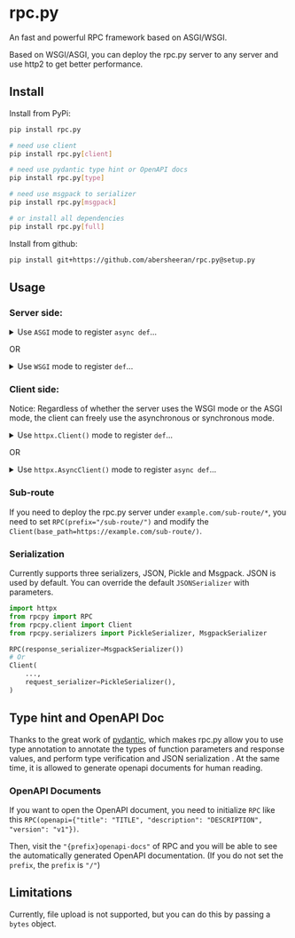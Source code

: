 # rpc.py

An fast and powerful RPC framework based on ASGI/WSGI.

Based on WSGI/ASGI, you can deploy the rpc.py server to any server and use http2 to get better performance.

## Install

Install from PyPi:

```bash
pip install rpc.py

# need use client
pip install rpc.py[client]

# need use pydantic type hint or OpenAPI docs
pip install rpc.py[type]

# need use msgpack to serializer
pip install rpc.py[msgpack]

# or install all dependencies
pip install rpc.py[full]
```

Install from github:

```bash
pip install git+https://github.com/abersheeran/rpc.py@setup.py
```

## Usage

### Server side:

<details markdown="1">
<summary>Use <code>ASGI</code> mode to register <code>async def</code>...</summary>

```python
from typing import AsyncGenerator

import uvicorn
from rpcpy import RPC

app = RPC(mode="ASGI")


@app.register
async def none() -> None:
    return


@app.register
async def sayhi(name: str) -> str:
    return f"hi {name}"


@app.register
async def yield_data(max_num: int) -> AsyncGenerator[int, None]:
    for i in range(max_num):
        yield i


if __name__ == "__main__":
    uvicorn.run(app, interface="asgi3", port=65432)
```
</details>

OR

<details markdown="1">
<summary>Use <code>WSGI</code> mode to register <code>def</code>...</summary>

```python
from typing import Generator

import uvicorn
from rpcpy import RPC

app = RPC()


@app.register
def none() -> None:
    return


@app.register
def sayhi(name: str) -> str:
    return f"hi {name}"


@app.register
def yield_data(max_num: int) -> Generator[int, None, None]:
    for i in range(max_num):
        yield i


if __name__ == "__main__":
    uvicorn.run(app, interface="wsgi", port=65432)
```
</details>

### Client side:

Notice: Regardless of whether the server uses the WSGI mode or the ASGI mode, the client can freely use the asynchronous or synchronous mode.

<details markdown="1">
<summary>Use <code>httpx.Client()</code> mode to register <code>def</code>...</summary>

```python
from typing import Generator

import httpx
from rpcpy.client import Client

app = Client(httpx.Client(), base_url="http://127.0.0.1:65432/")


@app.remote_call
def none() -> None:
    ...


@app.remote_call
def sayhi(name: str) -> str:
    ...


@app.remote_call
def yield_data(max_num: int) -> Generator[int, None, None]:
    yield
```
</details>

OR

<details markdown="1">
<summary>Use <code>httpx.AsyncClient()</code> mode to register <code>async def</code>...</summary>

```python
from typing import AsyncGenerator

import httpx
from rpcpy.client import Client

app = Client(httpx.AsyncClient(), base_url="http://127.0.0.1:65432/")


@app.remote_call
async def none() -> None:
    ...


@app.remote_call
async def sayhi(name: str) -> str:
    ...


@app.remote_call
async def yield_data(max_num: int) -> AsyncGenerator[int, None]:
    yield
```
</details>

### Sub-route

If you need to deploy the rpc.py server under `example.com/sub-route/*`, you need to set `RPC(prefix="/sub-route/")` and modify the `Client(base_path=https://example.com/sub-route/)`.

### Serialization

Currently supports three serializers, JSON, Pickle and Msgpack. JSON is used by default. You can override the default `JSONSerializer` with parameters.

```python
import httpx
from rpcpy import RPC
from rpcpy.client import Client
from rpcpy.serializers import PickleSerializer, MsgpackSerializer

RPC(response_serializer=MsgpackSerializer())
# Or
Client(
    ...,
    request_serializer=PickleSerializer(),
)
```

## Type hint and OpenAPI Doc

Thanks to the great work of [pydantic](https://pydantic-docs.helpmanual.io/), which makes rpc.py allow you to use type annotation to annotate the types of function parameters and response values, and perform type verification and JSON serialization . At the same time, it is allowed to generate openapi documents for human reading.

### OpenAPI Documents

If you want to open the OpenAPI document, you need to initialize `RPC` like this `RPC(openapi={"title": "TITLE", "description": "DESCRIPTION", "version": "v1"})`.

Then, visit the `"{prefix}openapi-docs"` of RPC and you will be able to see the automatically generated OpenAPI documentation. (If you do not set the `prefix`, the `prefix` is `"/"`)

## Limitations

Currently, file upload is not supported, but you can do this by passing a `bytes` object.
